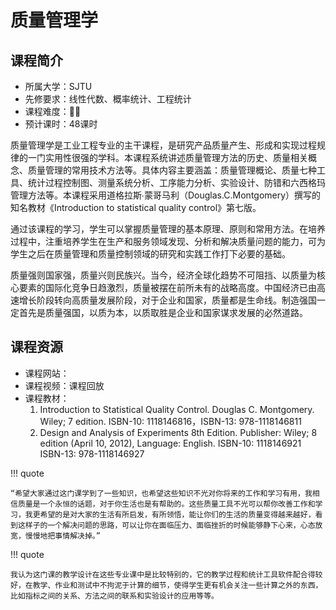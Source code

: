 # 质量管理学

## 课程简介

- 所属大学：SJTU
- 先修要求：线性代数、概率统计、工程统计
- 课程难度：🌟🌟
- 预计课时：48课时

质量管理学是工业工程专业的主干课程，是研究产品质量产生、形成和实现过程规律的一门实用性很强的学科。本课程系统讲述质量管理方法的历史、质量相关概念、质量管理的常用技术方法等。具体内容主要涵盖：质量管理概论、质量七种工具、统计过程控制图、测量系统分析、工序能力分析、实验设计、防错和六西格玛管理方法等。本课程采用道格拉斯∙蒙哥马利（Douglas.C.Montgomery）撰写的知名教材《Introduction to statistical quality control》第七版。

通过该课程的学习，学生可以掌握质量管理的基本原理、原则和常用方法。在培养过程中，注重培养学生在生产和服务领域发现、分析和解决质量问题的能力，可为学生之后在质量管理和质量控制领域的研究和实践工作打下必要的基础。

质量强则国家强，质量兴则民族兴。当今，经济全球化趋势不可阻挡、以质量为核心要素的国际化竞争日趋激烈，质量被摆在前所未有的战略高度。中国经济已由高速增长阶段转向高质量发展阶段，对于企业和国家，质量都是生命线。制造强国一定首先是质量强国，以质为本，以质取胜是企业和国家谋求发展的必然道路。

## 课程资源

- 课程网站：
- 课程视频：课程回放
- 课程教材：
    1. Introduction to Statistical Quality Control. Douglas C. Montgomery. Wiley; 7 edition. ISBN-10: 1118146816，ISBN-13: 978-1118146811
    2. Design and Analysis of Experiments 8th Edition. Publisher: Wiley; 8 edition (April 10, 2012), Language: English. ISBN-10: 1118146921 ISBN-13: 978-1118146927

!!! quote

    “希望大家通过这门课学到了一些知识，也希望这些知识不光对你将来的工作和学习有用，我相信质量是一个永恒的话题，对于你生活也是有帮助的。这些质量工具不光可以帮你改善工作和学习，我更希望的是对大家的生活有所启发，有所领悟，能让你们的生活的质量变得越来越好，看到这样子的一个解决问题的思路，可以让你在面临压力、面临挫折的时候能够静下心来，心态放宽，慢慢地把事情解决掉。”

!!! quote

    我认为这门课的教学设计在这些专业课中是比较特别的，它的教学过程和统计工具软件配合得较好，在教学、作业和测试中不拘泥于计算的细节，使得学生更有机会关注一些计算之外的东西，比如指标之间的关系、方法之间的联系和实验设计的应用等等。
